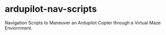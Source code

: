 # ardupilot-nav-scripts
Navigation Scripts to Maneuver an Ardupilot Copter through a Virtual Maze Enviornment.
